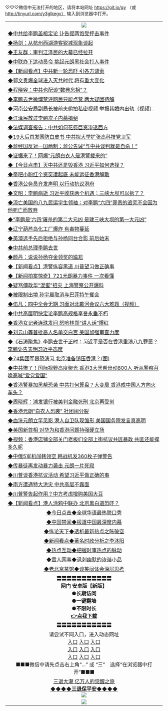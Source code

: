 
♡♡♡微信中无法打开的地区，请将本站网址 https://git.io/gy （或 http://tinyurl.com/y3glkegv） 输入到浏览器中打开。 

<table>
   <tr>
    <td align=center><img src="https://github.com/gyhhx/image-upload/blob/master/20190701.jpg" /></td>
  </tr>
   <tr>
<td align=left>
<a href="https://z7e5m3p3.stackpathcdn.com/oo.aspx?name=c1054486&key=iulvfagzrxnrcwra&from=gy">◆中共给李鹏盖棺定论 讣告提两饱受抨击事件</a><br/></td>
  </tr>
  <tr>
<td align=left>
<a href="https://z7e5m3p3.stackpathcdn.com/oo.aspx?name=c1054948&key=iulvfagzrxnrcwra&from=gy">◆扬剑：从杭州西湖游客锐减现象谈起</a><br/></td>
 </tr>
  <tr>
<td align=left>
<a href="https://z7e5m3p3.stackpathcdn.com/oo.aspx?name=c1054541&key=iulvfagzrxnrcwra&from=gy">◆王友群：审判江泽民的大幕已经拉开</a><br/></td>
 </tr>
   <tr>
<td align=left>
<a href="https://z7e5m3p3.stackpathcdn.com/oo.aspx?name=c1054621&key=iulvfagzrxnrcwra&from=gy">◆中联办下达动员令 挑起元朗黑社会打人事件</a><br/></td>
   </tr> 
  <tr>
<td align=left>
<a href="https://z7e5m3p3.stackpathcdn.com/oo.aspx?name=c1054923&key=iulvfagzrxnrcwra&from=gy">◆【新闻看点】中共新一轮恐吓 引各方谴责</a><br/></td>
  </tr> 
 <tr>
<td align=left>
<a href="https://z7e5m3p3.stackpathcdn.com/oo.aspx?name=c1054591&key=iulvfagzrxnrcwra&from=gy">◆郭文贵爆全球进入灭共时代 将有重大变化</a><br/>
</td>
   </tr>
 <tr>
<td align=left>
<a href="https://z7e5m3p3.stackpathcdn.com/oo.aspx?name=c1054592&key=iulvfagzrxnrcwra&from=gy">◆程晓容：中共也配谈“数典忘祖”？</a><br/></td>
  </tr>
  <tr>
<td align=left>
<a href="https://z7e5m3p3.stackpathcdn.com/oo.aspx?name=c1054634&key=iulvfagzrxnrcwra&from=gy">◆李鹏去世微博禁评网民只能点赞 两大疑团待解</a><br/></td>
 </tr>
   <tr>
<td align=left>
<a href="https://z7e5m3p3.stackpathcdn.com/oo.aspx?name=c1054570&key=iulvfagzrxnrcwra&from=gy">◆河南公安局副局长被前夫偷拍私密视频 举报其婚内出轨（视频）</a><br/>
</td>
   </tr>
 <tr>
<td align=left>
<a href="https://z7e5m3p3.stackpathcdn.com/oo.aspx?name=https://www.ntdtv.com/gb/2019/07/24/a102629322.html&key=iulvfagzrxnrcwra&from=gy">◆江泽民放过李鹏次子内幕揭秘</a><br/></td>
  </tr>
  <tr>
<td align=left>
<a href="https://z7e5m3p3.stackpathcdn.com/oo.aspx?name=c1054650&key=iulvfagzrxnrcwra&from=gy">◆法媒调查报告：中共如何花费巨资渗透西方</a><br/></td>
 </tr>
  <tr>
<td align=left>
<a href="https://z7e5m3p3.stackpathcdn.com/oo.aspx?name=https://www.ntdtv.com/gb/2019/07/24/a102629596.html&key=iulvfagzrxnrcwra&from=gy">◆19大后首发国防白皮书 中共拟大举扩张高科技党卫军</a><br/></td>
 </tr>
   <tr>
<td align=left>
<a href="https://z7e5m3p3.stackpathcdn.com/oo.aspx?name=https://www.ntdtv.com/gb/2019/07/24/a102629403.html&key=iulvfagzrxnrcwra&from=gy">◆蒋经国反对一国两制：蒋公告诫“与中共谈判就是自杀！”</a><br/></td>
   </tr> 
  <tr>
<td align=left>
<a href="https://z7e5m3p3.stackpathcdn.com/oo.aspx?name=c1054574&key=iulvfagzrxnrcwra&from=gy">◆证据来了！网爆“元朗白衣人是港警载来的”</a><br/></td>
  </tr> 
 <tr>
<td align=left>
<a href="https://z7e5m3p3.stackpathcdn.com/oo.aspx?name=https://www.ntdtv.com/gb/2019/07/24/a102629653.html&key=iulvfagzrxnrcwra&from=gy">◆【今日点击】灭中共还是毁香港 习近平如何选择？</a><br/>
</td>
   </tr>
 <tr>
<td align=left>
<a href="https://z7e5m3p3.stackpathcdn.com/oo.aspx?name=c1054925&key=iulvfagzrxnrcwra&from=gy">◆帝吧小粉红个资突遭起底 未能远征香港解散</a><br/>
</td>
   </tr>
 <tr>
<td align=left>
<a href="https://z7e5m3p3.stackpathcdn.com/oo.aspx?name=c1054939&key=iulvfagzrxnrcwra&from=gy">◆香港公务员齐发声明 以行动抗议港府</a><br/></td>
  </tr>
  <tr>
<td align=left>
<a href="https://z7e5m3p3.stackpathcdn.com/oo.aspx?name=c1054538&key=iulvfagzrxnrcwra&from=gy">◆文昭：李鹏病逝 习近平收获两个机遇；三峡大坝可以拆了？</a><br/></td>
 </tr>
   <tr>
<td align=left>
<a href="https://z7e5m3p3.stackpathcdn.com/oo.aspx?name=c1054931&key=iulvfagzrxnrcwra&from=gy">◆流亡美国的八九民运学生领袖：对李鹏“六四”罪责的追究不会因为他死亡而放弃</a><br/>
</td>
   </tr>
 <tr>
<td align=left>
<a href="https://z7e5m3p3.stackpathcdn.com/oo.aspx?name=c1054967&key=iulvfagzrxnrcwra&from=gy">◆“李鹏是‘六四’屠杀的第二大元凶 是建三峡大坝的第一大元凶”</a><br/>
</td>
</tr> 
<tr>
<td align=left>
<a href="https://z7e5m3p3.stackpathcdn.com/oo.aspx?name=c1054671&key=iulvfagzrxnrcwra&from=gy">◆辽宁葫芦岛化工厂爆炸 有毒物蔓延</a><br/>
</td>       
</tr> 

   <tr>
<td align=left>
<a href="https://z7e5m3p3.stackpathcdn.com/oo.aspx?name=c1054382&key=iulvfagzrxnrcwra&from=gy">◆英澳选手先后拒绝与孙杨同台合影 前后始末</a><br/></td>
  </tr>
  <tr>
<td align=left>
<a href="https://z7e5m3p3.stackpathcdn.com/oo.aspx?name=c1054363&key=iulvfagzrxnrcwra&from=gy">◆中共前总理李鹏去世</a><br/></td>
 </tr>
  <tr>
<td align=left>
<a href="https://z7e5m3p3.stackpathcdn.com/oo.aspx?name=c1054416&key=iulvfagzrxnrcwra&from=gy">◆颜丹：说说孙杨夺金领奖的尴尬</a><br/></td>
 </tr>
   <tr>
<td align=left>
<a href="https://z7e5m3p3.stackpathcdn.com/oo.aspx?name=c1054383&key=iulvfagzrxnrcwra&from=gy">◆【新闻看点】港警纵容黑道 川普望习做正确事</a><br/></td>
   </tr> 
  <tr>
<td align=left>
<a href="https://z7e5m3p3.stackpathcdn.com/oo.aspx?name=c1054415&key=iulvfagzrxnrcwra&from=gy">◆【新闻拍案惊奇】721元朗暴力事件 一次看懂</a><br/></td>
  </tr> 
 <tr>
<td align=left>
<a href="https://z7e5m3p3.stackpathcdn.com/oo.aspx?name=c1054425&key=iulvfagzrxnrcwra&from=gy">◆疑骂傅政华“混蛋”招灾 上海警察公开爆料</a><br/>
</td>
   </tr>
 <tr>
<td align=left>
<a href="https://z7e5m3p3.stackpathcdn.com/oo.aspx?name=c1054448&key=iulvfagzrxnrcwra&from=gy">◆被限制出境 孙宇晨取消与巴菲特午餐会</a><br/></td>
  </tr>
  <tr>
<td align=left>
<a href="https://z7e5m3p3.stackpathcdn.com/oo.aspx?name=c1054386&key=iulvfagzrxnrcwra&from=gy">◆伍凡：四中全会无期 习面对北戴河会议六大难题（视频）</a><br/></td>
 </tr>
   <tr>
<td align=left>
<a href="https://z7e5m3p3.stackpathcdn.com/oo.aspx?name=c1054467&key=iulvfagzrxnrcwra&from=gy">◆中共高层明快定论李鹏高规格享誉永垂不朽</a><br/>
</td>
   </tr>
 <tr>
<td align=left>
<a href="https://z7e5m3p3.stackpathcdn.com/oo.aspx?name=https://www.ntdtv.com/gb/2019/07/23/a102629023.html&key=iulvfagzrxnrcwra&from=gy">◆香港女记者连珠发问 怒呛林郑“讲人话”爆红</a><br/></td>
  </tr>
  <tr>
<td align=left>
<a href="https://z7e5m3p3.stackpathcdn.com/oo.aspx?name=https://www.ntdtv.com/gb/2019/07/23/a102628627.html&key=iulvfagzrxnrcwra&from=gy">◆刘云山等首批恶人名单交白宫 美国加强审查力度</a><br/></td>
 </tr>
  <tr>
<td align=left>
<a href="https://z7e5m3p3.stackpathcdn.com/oo.aspx?name=https://www.ntdtv.com/gb/2019/07/23/a102629025.html&key=iulvfagzrxnrcwra&from=gy">◆《石涛聚焦》李鹏去世于正时：习近平是否在香港重演八九罪恶？ 李鹏讣告表明习近平态度</a><br/></td>
 </tr>
   <tr>
<td align=left>
<a href="https://z7e5m3p3.stackpathcdn.com/oo.aspx?name=https://www.secretchina.com/news/gb/2019/07/24/901397.html&key=iulvfagzrxnrcwra&from=gy">◆74集团军暴恐演习 北京准备镇压香港？(图)</a><br/></td>
   </tr> 
  <tr>
<td align=left>
<a href="https://z7e5m3p3.stackpathcdn.com/oo.aspx?name=c1054359&key=iulvfagzrxnrcwra&from=gy">◆中共惨了！国际视野高度聚光 香港3大黑帮出动800人 听从警察召唤高喊"爱党爱国"</a><br/></td>
  </tr> 
 <tr>
<td align=left>
<a href="https://z7e5m3p3.stackpathcdn.com/oo.aspx?name=c1054376&key=iulvfagzrxnrcwra&from=gy">◆香港警暴加黑帮恐袭 中共打何算盘？大变局 香港成中国人方向火车头？</a><br/>
</td>
   </tr>
 <tr>
<td align=left>
<a href="https://z7e5m3p3.stackpathcdn.com/oo.aspx?name=c1054481&key=iulvfagzrxnrcwra&from=gy">◆周晓辉：浦发银行被美判金融死刑 北京再受创</a><br/>
</td>
   </tr>
 <tr>
<td align=left>
<a href="https://z7e5m3p3.stackpathcdn.com/oo.aspx?name=c1054475&key=iulvfagzrxnrcwra&from=gy">◆香港元朗“白衣人恐袭” 社团闹分裂</a><br/></td>
  </tr>
  <tr>
<td align=left>
<a href="https://z7e5m3p3.stackpathcdn.com/oo.aspx?name=c1054368&key=iulvfagzrxnrcwra&from=gy">◆血洗元朗立竿见影 港人自卫队现雏形 美国国务院发言真高明</a><br/></td>
 </tr>
   <tr>
<td align=left>
<a href="https://z7e5m3p3.stackpathcdn.com/oo.aspx?name=c1054385&key=iulvfagzrxnrcwra&from=gy">◆英国新首相 对华为和香港问题持强硬立场</a><br/>
</td>
   </tr>
 <tr>
<td align=left>
<a href="https://z7e5m3p3.stackpathcdn.com/oo.aspx?name=c1054488&key=iulvfagzrxnrcwra&from=gy">◆视频：香港店铺全部关门老板们全部上街抗议共匪暴政 共匪还能撑多久呢</a><br/>
</td>
</tr> 
<tr>
<td align=left>
<a href="https://z7e5m3p3.stackpathcdn.com/oo.aspx?name=c1054424&key=iulvfagzrxnrcwra&from=gy">◆中俄5军机闯韩领空 韩战机发360枚子弹警告</a><br/>
</td>       
</tr> 

   <tr>
<td align=left>
<a href="https://z7e5m3p3.stackpathcdn.com/oo.aspx?name=http://www.epochtimes.com/gb/19/7/22/n11402448.htm&key=iulvfagzrxnrcwra&from=gy">◆传暴徒再发动暴力袭击 元朗一片死寂</a><br/></td>
  </tr>
  <tr>
<td align=left>
<a href="https://z7e5m3p3.stackpathcdn.com/oo.aspx?name=c1054163&key=iulvfagzrxnrcwra&from=gy">◆川普谈香港抗议活动 希望习近平做正确的事</a><br/></td>
 </tr>
  <tr>
<td align=left>
<a href="https://z7e5m3p3.stackpathcdn.com/oo.aspx?name=c1053996&key=iulvfagzrxnrcwra&from=gy">◆南方遭遇特大洪灾 中共高层不露面</a><br/></td>
 </tr>
   <tr>
<td align=left>
<a href="https://z7e5m3p3.stackpathcdn.com/oo.aspx?name=c1054092&key=iulvfagzrxnrcwra&from=gy">◆川普警告起作用？中方考虑增购美国大豆</a><br/></td>
   </tr> 
  <tr>
<td align=left>
<a href="https://z7e5m3p3.stackpathcdn.com/oo.aspx?name=c1054116&key=iulvfagzrxnrcwra&from=gy">◆【新闻看点】港人涂鸦中联办 北京黑白道恐吓？</a><br/></td>
  </tr> 
   <tr>
   <td align=center> 
<a href="https://xvery.li/oo.aspx?name=c816850&key=lvvdiyawanfwimxk&from=gy&tag=9877">◆今日点击◆全球华语最热脱口秀</a><br/>
    </td>
  </tr>
  <tr>
  <td align=center>
<a href="https://xvery.li/oo.aspx?name=c816860&key=lvvdiyawanfwimxk&from=gy&tag=99733110">◆中国禁闻◆报道中国最深度内幕</a><br/>
   </tr>
  <tr>
     <td align=center>
<a href="https://xvery.li/oo.aspx?name=c816855&key=lvvdiyawanfwimxk&from=gy&tag=997110">◆纵论天下◆透析最新热点之陈破空</a><br/>
   </tr>
   <tr>
      <td align=center>
<a href="https://xvery.li/oo.aspx?name=c838308&key=lvvdiyawanfwimxk&from=gy&tag=9973110">◆新闻看点◆著名时政分析之李沐阳</a><br/>
   </tr>
   <tr>
     <td align=center>
<a href="https://xvery.li/oo.aspx?name=c816852&key=lvvdiyawanfwimxk&from=gy&tag=9733110">◆热点互动◆把握时事热点的脉动</a><br/>
   </tr>
   <tr>
      <td align=center>
<a href="https://xvery.li/oo.aspx?name=c816694&key=lvvdiyawanfwimxk&from=gy&tag=93310">◆雷人网事◆讽刺幽默的诙谐小品</a><br/>
   </tr>
   <tr>
    <td align=center>
<a href="https://xvery.li/oo.aspx?name=c816650&key=lvvdiyawanfwimxk&from=gy&tag=9973110">◆老北京茶馆◆谈笑间体会深层思考</a><br/>
   </tr>
  <tr>
    <td align=center>
 <b>〓〓〓〓〓〓〓〓〓〓〓<br/>网门 安卓版【新版】<br/> ●长期访问<br/> ●一键翻墙<br/>  ●不限时长<br/> 
 <a href="https://share.weiyun.com/5rCirK6">👉<b>点我下载</a><br/>〓〓〓〓〓〓〓〓〓〓〓<br/>
    </td>
    </tr>
   <tr>
    <td align=center>请尝试不同入口，进入动态网址<br/>
      <a href="https://s3.us-east-2.amazonaws.com/ogateo/show.htm">入口</a>
      <a href="https://s3.ca-central-1.amazonaws.com/ogatec/show.htm">入口</a>
      <a href="https://s3.ap-southeast-2.amazonaws.com/ogatey/show.htm">入口</a><br/>
      <a href="https://s3.ap-northeast-2.amazonaws.com/ogates/show.htm">入口</a>
      <a href="https://s3.eu-central-1.amazonaws.com/ogatef/show.htm">入口</a>
      <a href="https://s3.ap-south-1.amazonaws.com/ogatem/show.htm">入口</a><br/>
      <a href="https://s3-us-west-1.amazonaws.com/ogaten/show.htm">入口</a>
      <a href="https://s3.eu-west-2.amazonaws.com/ogatel/show.htm">入口</a>
      <a href="https://s3.ap-northeast-1.amazonaws.com/ogatet/show.htm">入口</a><br/>
      ■■■微信中请先点击右上角“...” 或 “三”　选择“在浏览器中打开”■■■<b><br/>
    </td>
  </tr>
  <tr>  
  <td align=center>
  <a href="http://ctbtfdoocixoa.global.ssl.fastly.net/oo.aspx?name=c894205&key=ofejcfaxcltk&from=gy&tag=9973110">三退大潮 亿万人的觉醒之旅</a><br/>
      <a href="http://ctbtfdoocixoa.global.ssl.fastly.net/oo.aspx?name=ogQuit.aspx&key=ofejcfaxcltk&from=gy"><b>◆◆◆◆三退保平安◆◆◆◆<br/></a>
      <img src="https://github.com/gyhhx/image-upload/blob/master/3t.jpg" /><br/>
      </td>
  </tr>
   <tr>
    <td align=center><img src="https://raw.githubusercontent.com/oGate2/Up/master/oGate_640.jpg"/></td>
  </tr>
</table>

